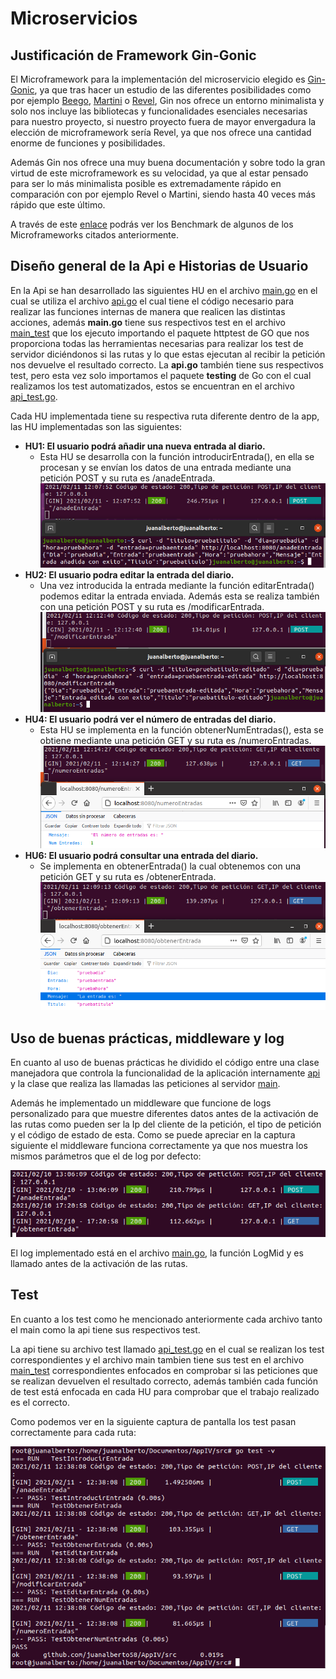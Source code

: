 # Microservicios

## Justificación de Framework Gin-Gonic

El Microframework para la implementación del microservicio elegido es [Gin-Gonic](https://github.com/gin-gonic/gin), ya que tras hacer un estudio de las diferentes posibilidades como por ejemplo [Beego](https://beego.me/), [Martini](https://github.com/go-martini/martini) o [Revel](https://revel.github.io/), Gin nos ofrece un entorno minimalista y solo nos incluye las bibliotecas y funcionalidades esenciales necesarias para nuestro proyecto, si nuestro proyecto fuera de mayor envergadura la elección de microframework sería Revel, ya que nos ofrece una cantidad enorme de funciones y posibilidades. 

Además Gin nos ofrece una muy buena documentación y sobre todo la gran virtud de este microframework es su velocidad, ya que al estar pensado para ser lo más minimalista posible es extremadamente rápido en comparación con por ejemplo Revel o Martini, siendo hasta 40 veces más rápido que este último. 

A través de este [enlace](https://github.com/gin-gonic/gin#benchmarks) podrás ver los Benchmark de algunos de los Microframeworks citados anteriormente.


## Diseño general de la Api e Historias de Usuario

En la Api se han desarrollado las siguientes HU en el archivo [main.go](https://github.com/juanalberto58/AppIV/blob/master/src/main.go) en el cual se utiliza el archivo [api.go](https://github.com/juanalberto58/AppIV/blob/master/src/m/api.go) el cual tiene el código necesario para realizar las funciones internas de manera que realicen las distintas acciones, además **main.go** tiene sus respectivos test en el archivo [main_test](https://github.com/juanalberto58/AppIV/blob/master/src/main_test.go) que los ejecuto importando el paquete httptest de GO que nos proporciona todas las herramientas necesarias para realizar los test de servidor diciéndonos si las rutas y lo que estas ejecutan al recibir la petición nos devuelve el resultado correcto. La **api.go** también tiene sus respectivos test, pero esta vez solo importamos el paquete **testing** de Go con el cual realizamos los test automatizados, estos se encuentran en el archivo [api_test.go](https://github.com/juanalberto58/AppIV/blob/master/src/m/api_test.go).

Cada HU implementada tiene su respectiva ruta diferente dentro de la app, las HU implementadas son las siguientes:

- **HU1: El usuario podrá añadir una nueva entrada al diario.**
	- Esta HU se desarrolla con la función introducirEntrada(), en ella se procesan y se envían los datos de una entrada mediante una petición POST y su ruta es /anadeEntrada.
	![anadeEntrada](../image/anadirEntrada.png)
- **HU2: El usuario podra editar la entrada del diario.**
	- Una vez introducida la entrada mediante la función editarEntrada() podemos editar la entrada enviada. Además esta se realiza también con una petición POST y su ruta es /modificarEntrada.
	![modificarEntrada](../image/modificarEntrada.png)
- **HU4: El usuario podrá ver el número de entradas del diario.**
	- Esta HU se implementa en la función obtenerNumEntradas(), esta se obtiene mediante una petición GET y su ruta es /numeroEntradas.
	![obtenerNumEntrada](../image/obtenerNumEntradas.png)
- **HU6: El usuario podrá consultar una entrada del diario.**
	- Se implementa en obtenerEntrada() la cual obtenemos con una petición GET y su ruta es /obtenerEntrada.
	![obtenerEntrada](../image/obtenerEntrada.png)


## Uso de buenas prácticas, middleware y log

En cuanto al uso de buenas prácticas he dividido el código entre una clase manejadora que controla la funcionalidad de la aplicación internamente [api](https://github.com/juanalberto58/AppIV/blob/master/src/m/api.go) y la clase que realiza las llamadas las peticiones al servidor [main](https://github.com/juanalberto58/AppIV/blob/master/src/main.go).

Además he implementado un middleware que funcione de logs personalizado para que muestre diferentes datos antes de la activación de las rutas como pueden ser la Ip del cliente de la petición, el tipo de petición y el código de estado de esta. Como se puede apreciar en la captura siguiente el middleware funciona correctamente ya que nos muestra los mismos parámetros que el de log por defecto:

![logmiddl](../image/logMiddle.png)

El log implementado está en el archivo [main.go](https://github.com/juanalberto58/AppIV/blob/master/src/main.go), la función LogMid y es llamado antes de la activación de las rutas.


## Test

En cuanto a los test como he mencionado anteriormente cada archivo tanto el main como la api tiene sus respectivos test.

La api tiene su archivo test llamado [api_test.go](https://github.com/juanalberto58/AppIV/blob/master/src/m/api_test.go) en el cual se realizan los test correspondientes y el archivo main tambien tiene sus test en el archivo [main_test](https://github.com/juanalberto58/AppIV/blob/master/src/main_test.go) correspondientes enfocados en comprobar si las peticiones que se realizan devuelven el resultado correcto, además también cada función de test está enfocada en cada HU para comprobar que el trabajo realizado es el correcto.

Como podemos ver en la siguiente captura de pantalla los test pasan correctamente para cada ruta:

![testmain](../image/testmain.png)






